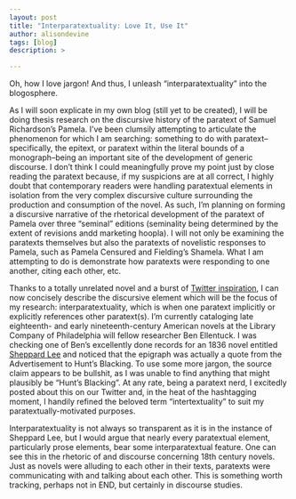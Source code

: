 ```yaml
---
layout: post
title: "Interparatextuality: Love It, Use It"
author: alisondevine
tags: [blog]
description: >

---
```


Oh, how I love jargon! And thus, I unleash “interparatextuality” into the blogosphere.

As I will soon explicate in my own blog (still yet to be created), I will be doing thesis research on the discursive history of the paratext of Samuel Richardson’s Pamela. I’ve been clumsily attempting to articulate the phenomenon for which I am searching: something to do with paratext–specifically, the epitext, or paratext within the literal bounds of a monograph–being an important site of the development of generic discourse. I don’t think I could meaningfully prove my point just by close reading the paratext because, if my suspicions are at all correct, I highly doubt that contemporary readers were handling paratextual elements in isolation from the very complex discursive culture surrounding the production and consumption of the novel. As such, I’m planning on forming a discursive narrative of the rhetorical development of the paratext of Pamela over three “seminal” editions (seminality being determined by the extent of revisions andd marketing hoopla). I will not only be examining the paratexts themselves but also the paratexts of novelistic responses to Pamela, such as Pamela Censured and Fielding’s Shamela. What I am attempting to do is demonstrate how paratexts were responding to one another, citing each other, etc.

Thanks to a totally unrelated novel and a burst of [Twitter inspiration](https://twitter.com/EarlyNovelsDB/status/213328758772473856), I can now concisely describe the discursive element which will be the focus of my research: interparatextuality, which is when one paratext implicitly or explicitly references other paratext(s). I’m currently cataloging late eighteenth- and early nineteenth-century American novels at the Library Company of Philadelphia will fellow researcher Ben Ellentuck. I was checking one of Ben’s excellently done records for an 1836 novel entitled [Sheppard Lee](http://www.worldcat.org/title/sheppard-lee/oclc/11651237) and noticed that the epigraph was actually a quote from the Advertisement to Hunt’s Blacking. To use some more jargon, the source claim appears to be bullshit, as I was unable to find anything that might plausibly be “Hunt’s Blacking”. At any rate, being a paratext nerd, I excitedly posted about this on our Twitter and, in the heat of the hashtagging moment, I handily refined the beloved term “intertextuality” to suit my paratextually-motivated purposes.

Interparatextuality is not always so transparent as it is in the instance of Sheppard Lee, but I would argue that nearly every paratextual element, particularly prose elements, bear some interparatextual feature. One can see this in the rhetoric of and discourse concerning 18th century novels. Just as novels were alluding to each other in their texts, paratexts were communicating with and talking about each other. This is something worth tracking, perhaps not in END, but certainly in discourse studies.
